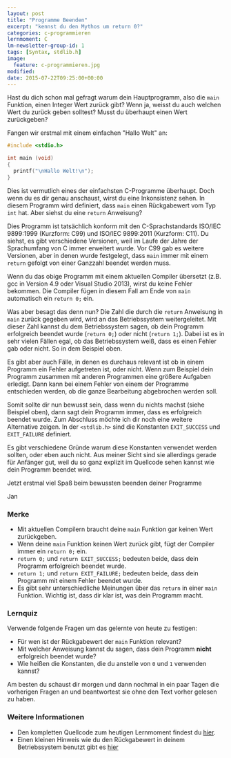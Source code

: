 ```yaml
---
layout: post
title: "Programme Beenden"
excerpt: "kennst du den Mythos um return 0?"
categories: c-programmieren
lernmoment: C
lm-newsletter-group-id: 1
tags: [Syntax, stdlib.h]
image:
  feature: c-programmieren.jpg
modified:
date: 2015-07-22T09:25:00+00:00
---
```


Hast du dich schon mal gefragt warum dein Hauptprogramm, also die `main` Funktion, einen Integer Wert zurück gibt? Wenn ja, weisst du auch welchen Wert du zurück geben solltest? Musst du überhaupt einen Wert zurückgeben?

Fangen wir erstmal mit einem einfachen "Hallo Welt" an:

```c
#include <stdio.h>

int main (void)
{
  printf("\nHallo Welt!\n");
}
```

Dies ist vermutlich eines der einfachsten C-Programme überhaupt. Doch wenn du es dir genau anschaust, wirst du eine Inkonsistenz sehen. In diesem Programm wird definiert, dass `main` einen Rückgabewert vom Typ `int` hat. Aber siehst du eine `return` Anweisung?

Dies Programm ist tatsächlich konform mit den C-Sprachstandards ISO/IEC 9899:1999 (Kurzform: C99) und ISO/IEC 9899:2011 (Kurzform: C11). Du siehst, es gibt verschiedene Versionen, weil im Laufe der Jahre der Sprachumfang von C immer erweitert wurde. Vor C99 gab es weitere Versionen, aber in denen wurde festgelegt, dass `main` immer mit einem `return` gefolgt von einer Ganzzahl beendet werden muss.

Wenn du das obige Programm mit einem aktuellen Compiler übersetzt (z.B. gcc in Version 4.9 oder Visual Studio 2013), wirst du keine Fehler bekommen. Die Compiler fügen in diesem Fall am Ende von `main` automatisch ein `return 0;` ein.

Was aber besagt das denn nun? Die Zahl die durch die `return` Anweisung in `main` zurück gegeben wird, wird an das Betriebssystem weitergeleitet. Mit dieser Zahl kannst du dem Betriebssystem sagen, ob dein Programm erfolgreich beendet wurde (`return 0;`) oder nicht (`return 1;`). Dabei ist es in sehr vielen Fällen egal, ob das Betriebssystem weiß, dass es einen Fehler gab oder nicht. So in dem Beispiel oben.

Es gibt aber auch Fälle, in denen es durchaus relevant ist ob in einem Programm ein Fehler aufgetreten ist, oder nicht. Wenn zum Beispiel dein Programm zusammen mit anderen Programmen eine größere Aufgaben erledigt. Dann kann bei einem Fehler von einem der Programme entschieden werden, ob die ganze Bearbeitung abgebrochen werden soll.

Somit sollte dir nun bewusst sein, dass wenn du nichts machst (siehe Beispiel oben), dann sagt dein Programm immer, dass es erfolgreich beendet wurde. Zum Abschluss möchte ich dir noch eine weitere Alternative zeigen. In der `<stdlib.h>` sind die Konstanten `EXIT_SUCCESS` und `EXIT_FAILURE` definiert.

Es gibt verschiedene Gründe warum diese Konstanten verwendet werden sollten, oder eben auch nicht. Aus meiner Sicht sind sie allerdings gerade für Anfänger gut, weil du so ganz explizit im Quellcode sehen kannst wie dein Programm beendet wird.

Jetzt erstmal viel Spaß beim bewussten beenden deiner Programme

Jan

### Merke

-	Mit aktuellen Compilern braucht deine `main` Funktion gar keinen Wert zurückgeben.
-	Wenn deine `main` Funktion keinen Wert zurück gibt, fügt der Compiler immer ein `return 0;` ein.
-	`return 0;` und `return EXIT_SUCCESS;` bedeuten beide, dass dein Programm erfolgreich beendet wurde.
-	`return 1;` und `return EXIT_FAILURE;` bedeuten beide, dass dein Programm mit einem Fehler beendet wurde.
-	Es gibt sehr unterschiedliche Meinungen über das `return` in einer `main` Funktion. Wichtig ist, dass dir klar ist, was dein Programm macht.

### Lernquiz

Verwende folgende Fragen um das gelernte von heute zu festigen:

-	Für wen ist der Rückgabewert der `main` Funktion relevant?
-	Mit welcher Anweisung kannst du sagen, dass dein Programm **nicht** erfolgreich beendet wurde?
-	Wie heißen die Konstanten, die du anstelle von `0` und `1` verwenden kannst?

Am besten du schaust dir morgen und dann nochmal in ein paar Tagen die vorherigen Fragen an und beantwortest sie ohne den Text vorher gelesen zu haben.

### Weitere Informationen

-	Den kompletten Quellcode zum heutigen Lernmoment findest du [hier](https://github.com/LernMoment/c/tree/master/ProgrammeBeenden).
-	Einen kleinen Hinweis wie du den Rückgabewert in deinem Betriebssystem benutzt gibt es [hier](https://de.wikibooks.org/wiki/C-Programmierung:_Funktionen#exit.28.29)
